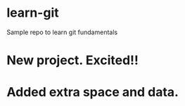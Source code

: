 # learn-git
Sample repo to learn git fundamentals


# New project. Excited!!

# Added extra space and data.  
